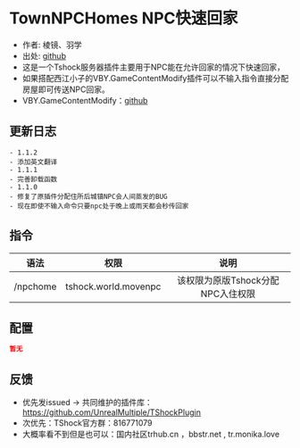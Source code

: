 # TownNPCHomes NPC快速回家

- 作者: 棱镜、羽学
- 出处: [github](https://www.bbstr.net/r/72/)
- 这是一个Tshock服务器插件主要用于NPC能在允许回家的情况下快速回家，  
- 如果搭配西江小子的VBY.GameContentModify插件可以不输入指令直接分配房屋即可传送NPC回家。
- VBY.GameContentModify：[github](https://github.com/xuyuwtu/MyPlugin/tree/master/src/VBY)
## 更新日志

```
- 1.1.2
- 添加英文翻译
- 1.1.1
- 完善卸载函数
- 1.1.0
- 修复了原插件分配住所后城镇NPC会人间蒸发的BUG
- 现在即使不输入命令只要npc处于晚上或雨天都会秒传回家
```
## 指令

| 语法           |        权限         |   说明   |
| -------------- | :-----------------: | :------: |
| /npchome | tshock.world.movenpc  | 该权限为原版Tshock分配NPC入住权限|

## 配置

```json
暂无
```
## 反馈
- 优先发issued -> 共同维护的插件库：https://github.com/UnrealMultiple/TShockPlugin
- 次优先：TShock官方群：816771079
- 大概率看不到但是也可以：国内社区trhub.cn ，bbstr.net , tr.monika.love